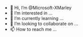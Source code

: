 - 👋 Hi, I’m @Microsoft-XMarley
- 👀 I’m interested in ...
- 🌱 I’m currently learning ...
- 💞️ I’m looking to collaborate on ...
- 📫 How to reach me ...

<!---
Microsoft-XMarley/Microsoft-XMarley is a ✨ special ✨ repository because its `README.md` (this file) appears on your GitHub profile.
You can click the Preview link to take a look at your changes.
--->
